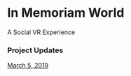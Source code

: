 # In Memoriam World
A Social VR Experience

### Project Updates
[March 5, 2019](https://github.com/ellennickles/in-memoriam-world/blob/master/Updates/01_030519/01_030519.md)
